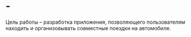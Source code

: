 # -
Цель работы – разработка приложения, позволяющего пользователям находить и организовывать совместные поездки на автомобиле.
